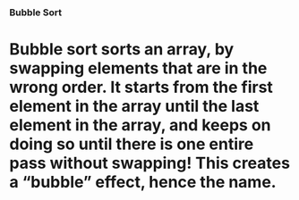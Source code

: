 ### Bubble Sort

# Bubble sort sorts an array, by swapping elements that are in the wrong order. It starts from the first element in the array until the last element in the array, and keeps on doing so until there is one entire pass without swapping! This creates a “bubble” effect, hence the name.
